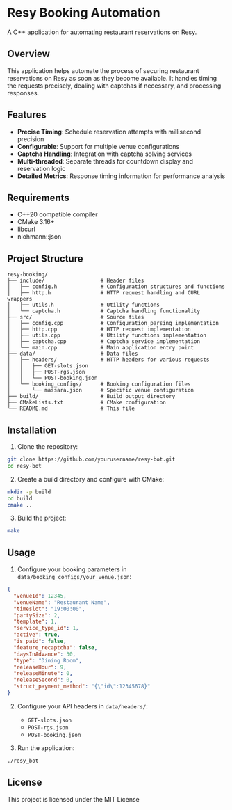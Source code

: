 # Resy Booking Automation

A C++ application for automating restaurant reservations on Resy.

## Overview

This application helps automate the process of securing restaurant reservations on Resy as soon as they become available. It handles timing the requests precisely, dealing with captchas if necessary, and processing responses.

## Features

- **Precise Timing**: Schedule reservation attempts with millisecond precision
- **Configurable**: Support for multiple venue configurations
- **Captcha Handling**: Integration with captcha solving services
- **Multi-threaded**: Separate threads for countdown display and reservation logic
- **Detailed Metrics**: Response timing information for performance analysis

## Requirements

- C++20 compatible compiler
- CMake 3.16+
- libcurl
- nlohmann::json

## Project Structure

```
resy-booking/
├── include/                  # Header files
│   ├── config.h              # Configuration structures and functions
│   ├── http.h                # HTTP request handling and CURL wrappers
│   ├── utils.h               # Utility functions
│   └── captcha.h             # Captcha handling functionality
├── src/                      # Source files
│   ├── config.cpp            # Configuration parsing implementation
│   ├── http.cpp              # HTTP request implementation
│   ├── utils.cpp             # Utility functions implementation
│   ├── captcha.cpp           # Captcha service implementation
│   └── main.cpp              # Main application entry point
├── data/                     # Data files
│   ├── headers/              # HTTP headers for various requests
│   │   ├── GET-slots.json
│   │   ├── POST-rgs.json
│   │   └── POST-booking.json
│   └── booking_configs/      # Booking configuration files
│       └── massara.json      # Specific venue configuration
├── build/                    # Build output directory
├── CMakeLists.txt            # CMake configuration
└── README.md                 # This file
```

## Installation

1. Clone the repository:
```bash
git clone https://github.com/yourusername/resy-bot.git
cd resy-bot
```

2. Create a build directory and configure with CMake:
```bash
mkdir -p build
cd build
cmake ..
```

3. Build the project:
```bash
make
```

## Usage

1. Configure your booking parameters in `data/booking_configs/your_venue.json`:
```json
{
  "venueId": 12345,
  "venueName": "Restaurant Name",
  "timeslot": "19:00:00",
  "partySize": 2,
  "template": 1,
  "service_type_id": 1,
  "active": true,
  "is_paid": false,
  "feature_recaptcha": false,
  "daysInAdvance": 30,
  "type": "Dining Room",
  "releaseHour": 9,
  "releaseMinute": 0,
  "releaseSecond": 0,
  "struct_payment_method": "{\"id\":12345678}"
}
```

2. Configure your API headers in `data/headers/`:
   - `GET-slots.json`
   - `POST-rgs.json`
   - `POST-booking.json`

3. Run the application:
```bash
./resy_bot
```

## License

This project is licensed under the MIT License